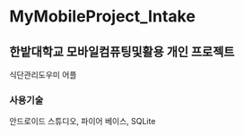# MyMobileProject_Intake

## 한밭대학교 모바일컴퓨팅및활용 개인 프로젝트
식단관리도우미 어플

### 사용기술
안드로이드 스튜디오, 파이어 베이스, SQLite

